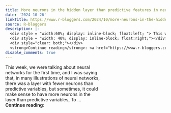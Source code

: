 ```yaml
---
title: More neurons in the hidden layer than predictive features in neural nets
date: '2024-10-26'
linkTitle: https://www.r-bloggers.com/2024/10/more-neurons-in-the-hidden-layer-than-predictive-features-in-neural-nets/
source: R-bloggers
description: |-
  <div style = "width:60%; display: inline-block; float:left; "> This week, we were talking about neural networks for the first time, and I was saying that, in many illustrations of neural networks, there was a layer with fewer neurons than predictive variables, but sometimes, it could make sense to have more neurons in the layer than predictive variables, To ...</div>
  <div style = "width: 40%; display: inline-block; float:right;"></div>
  <div style="clear: both;"></div>
  <strong>Continue reading</strong>: <a href="https://www.r-bloggers.com/2024/10/more-neurons-in-the-hidden-layer-than-predictive-f ...
disable_comments: true
---
```

<div style = "width:60%; display: inline-block; float:left; "> This week, we were talking about neural networks for the first time, and I was saying that, in many illustrations of neural networks, there was a layer with fewer neurons than predictive variables, but sometimes, it could make sense to have more neurons in the layer than predictive variables, To ...</div>
<div style = "width: 40%; display: inline-block; float:right;"></div>
<div style="clear: both;"></div>
<strong>Continue reading</strong>: <a href="https://www.r-bloggers.com/2024/10/more-neurons-in-the-hidden-layer-than-predictive-f ...